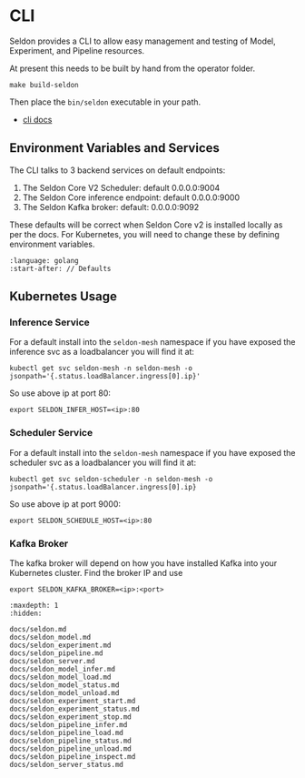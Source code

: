 # CLI

Seldon provides a CLI to allow easy management and testing of Model, Experiment, and Pipeline resources.

At present this needs to be built by hand from the operator folder.

```
make build-seldon
```

Then place the `bin/seldon` executable in your path.

 * [cli docs](./docs/seldon.md)


## Environment Variables and Services

The CLI talks to 3 backend services on default endpoints:

 1. The Seldon Core V2 Scheduler: default 0.0.0.0:9004
 2. The Seldon Core inference endpoint: default 0.0.0.0:9000
 3. The Seldon Kafka broker: default: 0.0.0.0:9092

These defaults will be correct when Seldon Core v2 is installed locally as per the docs. For Kubernetes, you will need to change these by defining environment variables.

```{literalinclude} ../../../../operator/cmd/seldon/cli/flags.go
:language: golang
:start-after: // Defaults
```

## Kubernetes Usage

### Inference Service

For a default install into the `seldon-mesh` namespace if you have exposed the inference svc as a loadbalancer you will find it at:

```
kubectl get svc seldon-mesh -n seldon-mesh -o jsonpath='{.status.loadBalancer.ingress[0].ip}'
```

So use above ip at port 80:

```
export SELDON_INFER_HOST=<ip>:80
```

### Scheduler Service

For a default install into the `seldon-mesh` namespace if you have exposed the scheduler svc as a loadbalancer you will find it at:

```
kubectl get svc seldon-scheduler -n seldon-mesh -o jsonpath='{.status.loadBalancer.ingress[0].ip}
```

So use above ip at port 9000:

```
export SELDON_SCHEDULE_HOST=<ip>:80
```

### Kafka Broker

The kafka broker will depend on how you have installed Kafka into your Kubernetes cluster. Find the broker IP and use

```
export SELDON_KAFKA_BROKER=<ip>:<port>
```


```{toctree}
:maxdepth: 1
:hidden:

docs/seldon.md
docs/seldon_model.md
docs/seldon_experiment.md
docs/seldon_pipeline.md
docs/seldon_server.md
docs/seldon_model_infer.md
docs/seldon_model_load.md
docs/seldon_model_status.md
docs/seldon_model_unload.md
docs/seldon_experiment_start.md
docs/seldon_experiment_status.md
docs/seldon_experiment_stop.md
docs/seldon_pipeline_infer.md
docs/seldon_pipeline_load.md
docs/seldon_pipeline_status.md
docs/seldon_pipeline_unload.md
docs/seldon_pipeline_inspect.md
docs/seldon_server_status.md
```

